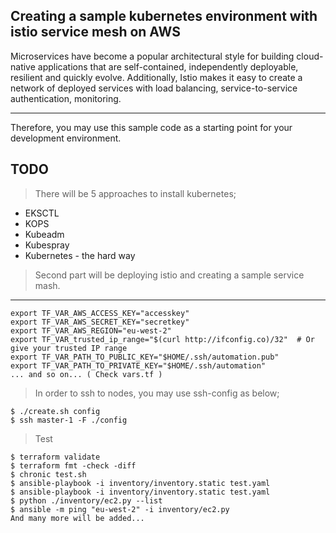 ## Creating a sample kubernetes environment with istio service mesh on AWS 
 

Microservices have become a popular architectural style for building cloud-native applications that are self-contained, independently deployable, resilient and quickly evolve. Additionally, Istio makes it easy to create a network of deployed services with load balancing, service-to-service authentication, monitoring.

---

Therefore, you may use this sample code as a starting point for your development environment. 



## TODO 
> There will be 5 approaches to install kubernetes;
- EKSCTL
- KOPS
- Kubeadm 
- Kubespray
- Kubernetes - the hard way 

> Second part will be deploying istio and creating a sample service mash.

---
```shell script
export TF_VAR_AWS_ACCESS_KEY="accesskey"
export TF_VAR_AWS_SECRET_KEY="secretkey"
export TF_VAR_AWS_REGION="eu-west-2"
export TF_VAR_trusted_ip_range="$(curl http://ifconfig.co)/32"  # Or give your trusted IP range
export TF_VAR_PATH_TO_PUBLIC_KEY="$HOME/.ssh/automation.pub"
export TF_VAR_PATH_TO_PRIVATE_KEY="$HOME/.ssh/automation"
... and so on... ( Check vars.tf )
```

> In order to ssh to nodes, you may use ssh-config as below;
```shell script
$ ./create.sh config
$ ssh master-1 -F ./config
```

 
> Test 
```shell script
$ terraform validate
$ terraform fmt -check -diff 
$ chronic test.sh
$ ansible-playbook -i inventory/inventory.static test.yaml
$ ansible-playbook -i inventory/inventory.static test.yaml
$ python ./inventory/ec2.py --list
$ ansible -m ping "eu-west-2" -i inventory/ec2.py 
And many more will be added...

```